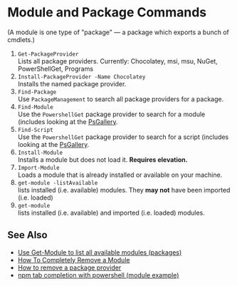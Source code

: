 # Module and Package Commands

(A module is one type of "package" &mdash; a package which exports a bunch of cmdlets.)

1. `Get-PackageProvider`    
    Lists all package providers. Currently: Chocolatey, msi, msu, NuGet, PowerShellGet, Programs
2. `Install-PackageProvider -Name Chocolatey`    
    Installs the named package provider.
3. `Find-Package`    
    Use `PackageManagement` to search all package providers for a package.
4. `Find-Module`    
    Use the `PowershellGet` package provider to search for a module (includes looking at the [PsGallery](https://www.powershellgallery.com/). 
5. `Find-Script`    
    Use the `PowershellGet` package provider to search for a script (includes looking at the [PsGallery](https://www.powershellgallery.com/). 
6. `Install-Module`    
    Installs a module but does not load it. **Requires elevation.**
7. `Import-Module`      
    Loads a module that is already installed or available on your machine.
8. `get-module -listAvailable`    
    lists installed (i.e. available) modules. They **may not** have been imported (i.e. loaded)
9. `get-module`    
    lists installed (i.e. available) and imported (i.e. loaded) modules.
    
## See Also

 * [Use Get-Module to list all available modules (packages)](Get_All_Available_Modules.md)
 * [How To Completely Remove a Module](how_to_completely_remove_a_module.md)
 * [How to remove a package provider](remove_package_provider.md)
 * [npm tab completion with powershell (module example)](../npm/tab_completion_with_powershell.html)
 
